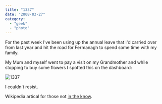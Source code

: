 ```yaml
---
title: "1337"
date: "2008-03-27"
category:
  - "geek"
  - "photo"
---
```


For the past week I've been using up the annual leave that I'd carried over from last year and hit the road for Fermanagh to spend some time with my family.

My Mum and myself went to pay a visit on my Grandmother and while stopping to buy some flowers I spotted this on the dashboard:

![1337](/wp-content/uploads/2008/03/1337.jpg)

I couldn't resist.

Wikipedia artical for those not [in the know](http://en.wikipedia.org/wiki/Leet).
